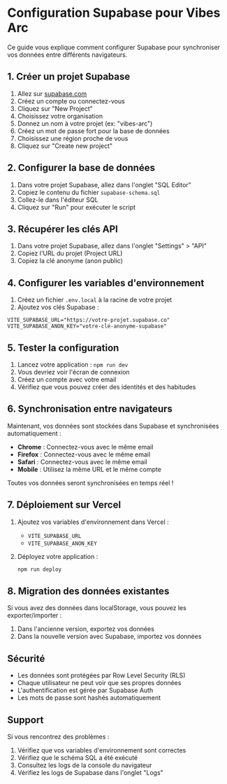 # Configuration Supabase pour Vibes Arc

Ce guide vous explique comment configurer Supabase pour synchroniser vos données entre différents navigateurs.

## 1. Créer un projet Supabase

1. Allez sur [supabase.com](https://supabase.com)
2. Créez un compte ou connectez-vous
3. Cliquez sur "New Project"
4. Choisissez votre organisation
5. Donnez un nom à votre projet (ex: "vibes-arc")
6. Créez un mot de passe fort pour la base de données
7. Choisissez une région proche de vous
8. Cliquez sur "Create new project"

## 2. Configurer la base de données

1. Dans votre projet Supabase, allez dans l'onglet "SQL Editor"
2. Copiez le contenu du fichier `supabase-schema.sql`
3. Collez-le dans l'éditeur SQL
4. Cliquez sur "Run" pour exécuter le script

## 3. Récupérer les clés API

1. Dans votre projet Supabase, allez dans l'onglet "Settings" > "API"
2. Copiez l'URL du projet (Project URL)
3. Copiez la clé anonyme (anon public)

## 4. Configurer les variables d'environnement

1. Créez un fichier `.env.local` à la racine de votre projet
2. Ajoutez vos clés Supabase :

```env
VITE_SUPABASE_URL="https://votre-projet.supabase.co"
VITE_SUPABASE_ANON_KEY="votre-clé-anonyme-supabase"
```

## 5. Tester la configuration

1. Lancez votre application : `npm run dev`
2. Vous devriez voir l'écran de connexion
3. Créez un compte avec votre email
4. Vérifiez que vous pouvez créer des identités et des habitudes

## 6. Synchronisation entre navigateurs

Maintenant, vos données sont stockées dans Supabase et synchronisées automatiquement :

- **Chrome** : Connectez-vous avec le même email
- **Firefox** : Connectez-vous avec le même email  
- **Safari** : Connectez-vous avec le même email
- **Mobile** : Utilisez la même URL et le même compte

Toutes vos données seront synchronisées en temps réel !

## 7. Déploiement sur Vercel

1. Ajoutez vos variables d'environnement dans Vercel :
   - `VITE_SUPABASE_URL`
   - `VITE_SUPABASE_ANON_KEY`

2. Déployez votre application :
   ```bash
   npm run deploy
   ```

## 8. Migration des données existantes

Si vous avez des données dans localStorage, vous pouvez les exporter/importer :

1. Dans l'ancienne version, exportez vos données
2. Dans la nouvelle version avec Supabase, importez vos données

## Sécurité

- Les données sont protégées par Row Level Security (RLS)
- Chaque utilisateur ne peut voir que ses propres données
- L'authentification est gérée par Supabase Auth
- Les mots de passe sont hashés automatiquement

## Support

Si vous rencontrez des problèmes :
1. Vérifiez que vos variables d'environnement sont correctes
2. Vérifiez que le schéma SQL a été exécuté
3. Consultez les logs de la console du navigateur
4. Vérifiez les logs de Supabase dans l'onglet "Logs"
